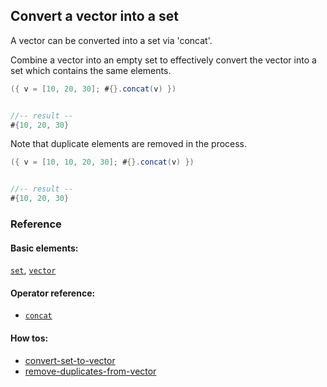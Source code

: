 <!---
  This markdown file was generated. Do not edit.
  -->

## Convert a vector into a set

A vector can be converted into a set via 'concat'.

Combine a vector into an empty set to effectively convert the vector into a set which contains the same elements.

```java
({ v = [10, 20, 30]; #{}.concat(v) })


//-- result --
#{10, 20, 30}
```

Note that duplicate elements are removed in the process.

```java
({ v = [10, 10, 20, 30]; #{}.concat(v) })


//-- result --
#{10, 20, 30}
```

### Reference

#### Basic elements:

[`set`](../jadeite-basic-syntax-reference.md#set), [`vector`](../jadeite-basic-syntax-reference.md#vector)

#### Operator reference:

* [`concat`](../jadeite-full-reference.md#concat)


#### How tos:

* [convert-set-to-vector](../how-to/convert-set-to-vector.md)
* [remove-duplicates-from-vector](../how-to/remove-duplicates-from-vector.md)


